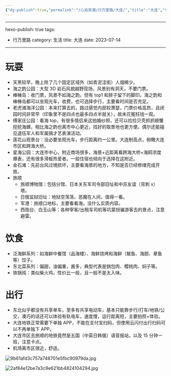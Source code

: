 ```yaml
---
{"dg-publish":true,"permalink":"/心血来潮/行万里路/大连/","title":"大连","tags":["行万里路"],"noteIcon":"1","created":"2023-07-14T17:23:36.086+08:00","updated":"2024-11-13T20:40:47.062+08:00"}
---
```


---
hexo-publish: true
tags:
  - 行万里路
category: 生活
title: 大连
date: 2023-07-14
---

# 玩耍

- 天黑较早，晚上除了几个固定区域外（如青泥洼街）人烟稀少。
- 海之韵公园：大型 3D 岩石风貌越野现场，风景别有洞天，不要门票。
- 棒棰岛：收门票，风景不如海之韵，但有 top1 和胖子留下的脚印。海之韵和棒棰岛都可以坐观光车，收费，也可选择步行，主要看时间是否充足。
- 老虎滩海洋公园：本来打算去的，路过感觉内部较萧瑟，门票价格高昂，且闭园时间非常早（印象里不是四点也最多四点半就关），故未花冤枉钱一观。
- 傅家庄公园：看海 top，有很多情侣来这拍婚纱照，还可以捡捡贝壳抓抓螃蟹挖挖海螺，相比海之韵也离市中心更近，找好的取景地也更方便。偶尔还能碰见退伍军人和军属搞才艺表演活动。
- 莲花山观景台：没必要坐观光车，步行距离约一公里。大连制高点，俯瞰大连市区和跨海大桥。
- 星海公园：大连市中心，附近商场很多，海景+近距离看跨海大桥+海鸥浓度爆表，还有很多滑板热爱者。一般住宿也倾向于选择在这附近。
- 金石滩：先前台风过境损坏，主要看海景的地方，不知是否已经修缮完成开放。
- 旅顺
  - 旅顺博物馆：包括分馆、日本关东军司令部旧址和中苏友谊（背刺 x）塔。
  - 日俄监狱旧址：地狱空荡荡，恶魔在人间，值得一看。
  - 军港：旅顺口地标，主要看看海，没什么实质内容。
  - 西炮台、白玉山等：各种宰客/出租车司机等坑蒙拐骗游客去的景点，注意避雷。

# 饮食

- 泛海鲜系列：如海鲜中餐馆（品海楼）、海鲜烧烤和海鲜（鲅鱼、海胆、章鱼等）饺子。
- 东北菜系列：偏甜，油偏重，酱多，典型代表是锅包肉、樱桃肉、焖子等。
- 铁锅炖：类似柴火鸡，性价比一般，且一般不是太入味。

# 出行

- 东北似乎都没有共享单车，至多有共享电动车，基本只能靠步行/打车/地铁/公交，凑巧的话还可以体验有轨电车，速度慢，运行距离短，主要拍照+体验。
- 大连地铁正常需要下单独 APP，不能在支付宝扫码，但使用云闪付出行扫码可以不再单独下 APP。
- 大连市区去旅顺的地铁竟然是五国（中英日韩俄）语音报站，以及 15 分钟一班，注意卡点。
- 机场离市区很近，舒适。

![9b61afd3c757a748701e5fbc90979da.jpg](https://s2.loli.net/2023/04/26/jsJ4h9ItfGDLrke.jpg)

![2af84e12be7a3c9e621bb4824104294.jpg](https://s2.loli.net/2023/04/26/cZRBAxkSv8oijIY.jpg)

